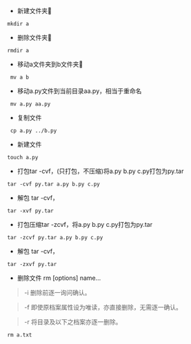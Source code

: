 * 新建文件夹📁
 ```
 mkdir a
```
* 删除文件夹📁
 ```
 rmdir a
```
* 移动a文件夹到b文件夹📁
 ```
  mv a b
```
* 移动a.py文件到当前目录aa.py，相当于重命名
 ```
  mv a.py aa.py
```
* 复制文件
```
 cp a.py ../b.py
```
* 新建文件
 ```
 touch a.py
```
* 打包tar -cvf，(只打包，不压缩)将a.py b.py c.py打包为py.tar
```
tar -cvf py.tar a.py b.py c.py
```
* 解包 tar -cvf，
```
tar -xvf py.tar
```
* 打包压缩tar -zcvf，将a.py b.py c.py打包为py.tar
```
tar -zcvf py.tar a.py b.py c.py
```
* 解包 tar -cvf，
```
tar -zxvf py.tar
```

* 删除文件 rm [options] name...
>-i 删除前逐一询问确认。

> -f 即使原档案属性设为唯读，亦直接删除，无需逐一确认。

> -r 将目录及以下之档案亦逐一删除。
```
rm a.txt
```